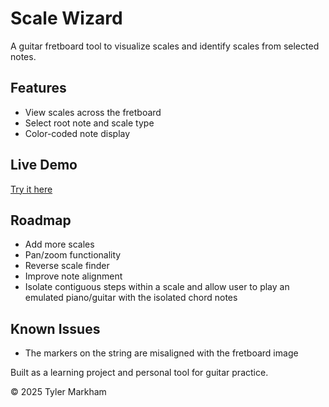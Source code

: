 # Scale Wizard

A guitar fretboard tool to visualize scales and identify scales from selected notes.

## Features
- View scales across the fretboard
- Select root note and scale type
- Color-coded note display

## Live Demo
[Try it here](https://rrozz.github.io/Scale-Wizard)

## Roadmap
- Add more scales
- Pan/zoom functionality
- Reverse scale finder
- Improve note alignment
- Isolate contiguous steps within a scale and allow user to play an emulated piano/guitar with the isolated chord notes

## Known Issues
 - The markers on the string are misaligned with the fretboard image

Built as a learning project and personal tool for guitar practice.

© 2025 Tyler Markham
